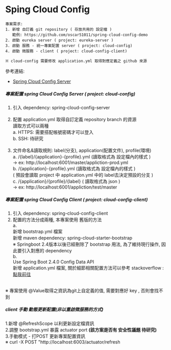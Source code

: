 # Sping Cloud Config

```
專案需求:
1. 新增 自訂義 git repository ( 存放共用的 設定檔 )
   範例: https://github.com/oscar51011/spring-cloud-config-demo
2. 啟動 eureka server ( project: eureka-server )
3. 啟動 服務 - 統一專案配置 server ( project: cloud-config)
4. 啟動 微服務 - client ( project: cloud-config-client)

※ cloud-config 需要修改 application.yml 取得對應定義之 github 來源

```
參考連結:

- [Spring Cloud Config Server](https://docs.spring.io/spring-cloud-config/docs/3.1.1-SNAPSHOT/reference/html/#_spring_cloud_config_server)

##### 專案配置 spring Cloud Config Server ( project: cloud-config)
1. 引入 dependency: spring-cloud-config-server <br>
   <br>
2. 配置 application.yml 取得自訂定義 repository branch 的資源 <br>
   讀取方式可以兩種 <br>
   a. HTTPS: 需要搭配帳號密碼才可以登入 <br>
   b. SSH: 待研究 <br>
   <br>
3. 文件命名&讀取規則: label(分支), application(配置文件), profile(環境) <br>
   a. /{label}/{application}-{profile}.yml (讀取格式為 設定檔內的樣式 ) <br>
   	  -> ex: http://localhost:6001/master/appliction-prod.yml <br>
   b. /{application}-{profile}.yml (讀取格式為 設定檔內的樣式 ) <br>
      ( 預設會讀取 project 中 application.yml 中的 label去決定預設的分支 ) <br>
   c. /{application}/{profile}/{label} ( 讀取格式為 json ) <br>
      -> ex: http://localhost:6001/appliction/test/master <br>
      
##### 專案配置 spring Cloud Config Client ( project: cloud-config-client)
1. 引入 dependency: spring-cloud-config-client <br>
2. 配置的方法分成兩種, 本專案使用 舊版的方法 <br>
   	a. <br> 
   新增 bootstrap.yml 檔案 <br>
   新增 maven dependency: spring-cloud-starter-bootstrap <br>
   ※ Springboot 2.4版本以後已經刪除了 bootstrap 用法, 為了維持現行操作, 因此要引入對應的 dependency <br>
   	b. <br>
   Use Spring Boot 2.4.0 Config Data API<br>
   新增 application.yml 檔案, 關於細節相關配置方法可以參考 stackoverflow : [點我前往](https://stackoverflow.com/questions/64994034/bootstrap-yml-configuration-not-processed-anymore-with-spring-cloud-2020-0)<br>
  <br>
  ※ 專案使用 @Value取得之資訊為git上自定義的值, 需要對應好 key , 否則會找不到
      
##### client 手動 動態更新配置(非以重啟微服務的方式)
1.新增 @RefreshScope 以利更新設定檔資訊 <br>
2.調整 bootstrap.yml 暴露 actuator port **(該方案是否有 安全性議題 待研究)**<br>
3.手動模式 - 打POST 更新專案配置資訊<br>
  ※ curl -X POST "http://localhost:6003/actuator/refresh
 
